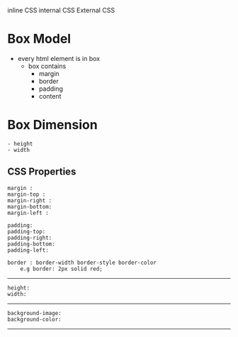 inline CSS 
internal CSS 
External CSS

# Box Model
- every html element is in box
    - box contains
        - margin
        - border
        - padding
        - content

# Box Dimension
    - height
    - width 


CSS Properties
----------------------------------
    margin :
    margin-top :
    margin-right :
    margin-bottom:
    margin-left :

    padding:
    padding-top:
    padding-right:
    padding-bottom:
    padding-left:

    border : border-width border-style border-color
        e.g border: 2px solid red;

----------------------------------
    height:
    width:    
----------------------------------
    background-image:
    background-color:
----------------------------------
